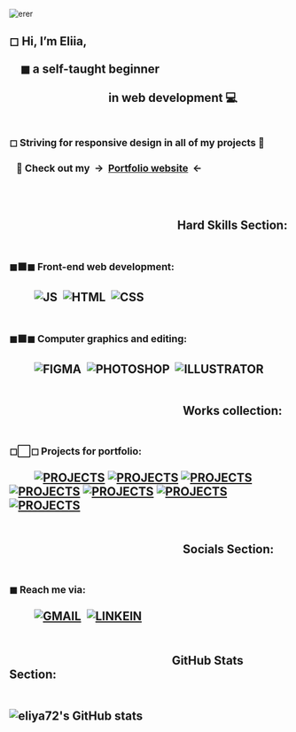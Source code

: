 ![erer](https://github.com/eliya72/eliya72/assets/53794805/a22dc3cf-2e6e-4645-bebf-fbdd132b9688)

## ◻ Hi, I’m Eliia,<br><br> &nbsp;&nbsp;&nbsp;&nbsp;◼&nbsp;a self-taught beginner <br><br>&nbsp;&nbsp;&nbsp;&nbsp;&nbsp;&nbsp;&nbsp;&nbsp;&nbsp;&nbsp;&nbsp;&nbsp;&nbsp;&nbsp;&nbsp;&nbsp;&nbsp;&nbsp;&nbsp;&nbsp;&nbsp;&nbsp;&nbsp;&nbsp;&nbsp;&nbsp;&nbsp;&nbsp;&nbsp;&nbsp;&nbsp;&nbsp;&nbsp;&nbsp;&nbsp;&nbsp;in web development 💻<br><br><br><sup>◻ Striving for responsive design in all of my projects 📱</sup> <br><br><sub> &nbsp;&nbsp;&nbsp;🔘 Check out my&nbsp; -> &nbsp;[Portfolio website](https://eliiaspersonal.site/#home)&nbsp; <- &nbsp; </sub><br></br>

## <br>&nbsp;&nbsp;&nbsp;&nbsp;&nbsp;&nbsp;&nbsp;&nbsp;&nbsp;&nbsp;&nbsp;&nbsp;&nbsp;&nbsp;&nbsp;&nbsp;&nbsp;&nbsp;&nbsp;&nbsp;&nbsp;&nbsp;&nbsp;&nbsp;&nbsp;&nbsp;&nbsp;&nbsp;&nbsp;&nbsp;&nbsp;&nbsp;&nbsp;&nbsp;&nbsp;&nbsp;&nbsp;&nbsp;&nbsp;&nbsp;&nbsp;&nbsp;&nbsp;&nbsp;&nbsp;&nbsp;&nbsp;&nbsp;&nbsp;&nbsp;&nbsp;&nbsp;&nbsp;&nbsp;&nbsp;&nbsp;&nbsp;&nbsp;&nbsp;&nbsp;&nbsp;Hard Skills Section:<br><br><br><sup>◼⬛◼ Front-end web development:</sup><br><br>&nbsp;&nbsp;&nbsp;&nbsp;&nbsp;&nbsp;&nbsp;&nbsp;&nbsp;![JS](https://img.shields.io/badge/JavaScript-F7DF1E.svg?style=for-the-badge&logo=JavaScript&logoColor=black)&nbsp;&nbsp;![HTML](https://img.shields.io/badge/HTML5-E34F26.svg?style=for-the-badge&logo=HTML5&logoColor=white)&nbsp;&nbsp;![CSS](https://img.shields.io/badge/CSS3-1572B6.svg?style=for-the-badge&logo=CSS3&logoColor=white)<br><br><br><sup>◼⬛◼ Computer graphics and editing:</sup><br><br>&nbsp;&nbsp;&nbsp;&nbsp;&nbsp;&nbsp;&nbsp;&nbsp;&nbsp;![FIGMA](https://img.shields.io/badge/Figma-F24E1E.svg?style=for-the-badge&logo=Figma&logoColor=white)&nbsp;&nbsp;![PHOTOSHOP](https://img.shields.io/badge/Adobe%20Photoshop-31A8FF.svg?style=for-the-badge&logo=Adobe-Photoshop&logoColor=white)&nbsp;&nbsp;![ILLUSTRATOR](https://img.shields.io/badge/Adobe%20Illustrator-FF9A00.svg?style=for-the-badge&logo=Adobe-Illustrator&logoColor=white) <br><br><br>&nbsp;&nbsp;&nbsp;&nbsp;&nbsp;&nbsp;&nbsp;&nbsp;&nbsp;&nbsp;&nbsp;&nbsp;&nbsp;&nbsp;&nbsp;&nbsp;&nbsp;&nbsp;&nbsp;&nbsp;&nbsp;&nbsp;&nbsp;&nbsp;&nbsp;&nbsp;&nbsp;&nbsp;&nbsp;&nbsp;&nbsp;&nbsp;&nbsp;&nbsp;&nbsp;&nbsp;&nbsp;&nbsp;&nbsp;&nbsp;&nbsp;&nbsp;&nbsp;&nbsp;&nbsp;&nbsp;&nbsp;&nbsp;&nbsp;&nbsp;&nbsp;&nbsp;&nbsp;&nbsp;&nbsp;&nbsp;&nbsp;&nbsp;&nbsp;&nbsp;&nbsp;&nbsp;&nbsp;Works collection:<br><br><br><sup>◻⬜◻ Projects for portfolio:</sup><br><br>&nbsp;&nbsp;&nbsp;&nbsp;&nbsp;&nbsp;&nbsp;&nbsp;&nbsp;[![PROJECTS](https://img.shields.io/badge/GitHub-181717.svg?style=for-the-badge&logo=GitHub&logoColor=white)](https://github.com/eliya72/PROJECTS.git)&nbsp;[![PROJECTS](https://img.shields.io/badge/GitHub-181717.svg?style=for-the-badge&logo=GitHub&logoColor=white)](https://github.com/eliya72/PROJECTS.git)&nbsp;[![PROJECTS](https://img.shields.io/badge/GitHub-181717.svg?style=for-the-badge&logo=GitHub&logoColor=white)](https://github.com/eliya72/PROJECTS.git)&nbsp;[![PROJECTS](https://img.shields.io/badge/GitHub-181717.svg?style=for-the-badge&logo=GitHub&logoColor=white)](https://github.com/eliya72/PROJECTS.git)&nbsp;[![PROJECTS](https://img.shields.io/badge/GitHub-181717.svg?style=for-the-badge&logo=GitHub&logoColor=white)](https://github.com/eliya72/PROJECTS.git)&nbsp;[![PROJECTS](https://img.shields.io/badge/GitHub-181717.svg?style=for-the-badge&logo=GitHub&logoColor=white)](https://github.com/eliya72/PROJECTS.git)&nbsp;[![PROJECTS](https://img.shields.io/badge/GitHub-181717.svg?style=for-the-badge&logo=GitHub&logoColor=white)](https://github.com/eliya72/PROJECTS.git)&nbsp;<br>

## <br>&nbsp;&nbsp;&nbsp;&nbsp;&nbsp;&nbsp;&nbsp;&nbsp;&nbsp;&nbsp;&nbsp;&nbsp;&nbsp;&nbsp;&nbsp;&nbsp;&nbsp;&nbsp;&nbsp;&nbsp;&nbsp;&nbsp;&nbsp;&nbsp;&nbsp;&nbsp;&nbsp;&nbsp;&nbsp;&nbsp;&nbsp;&nbsp;&nbsp;&nbsp;&nbsp;&nbsp;&nbsp;&nbsp;&nbsp;&nbsp;&nbsp;&nbsp;&nbsp;&nbsp;&nbsp;&nbsp;&nbsp;&nbsp;&nbsp;&nbsp;&nbsp;&nbsp;&nbsp;&nbsp;&nbsp;&nbsp;&nbsp;&nbsp;&nbsp;&nbsp;&nbsp;&nbsp;&nbsp;Socials Section:<br><br><br><sup>◼ Reach me via: </sup><br><br>&nbsp;&nbsp;&nbsp;&nbsp;&nbsp;&nbsp;&nbsp;&nbsp;&nbsp;[![GMAIL](https://img.shields.io/badge/Gmail-EA4335.svg?style=for-the-badge&logo=Gmail&logoColor=white)](mailto:lermaneliya72@gmail.com)&nbsp;&nbsp;[![LINKEIN](https://img.shields.io/badge/LinkedIn-0A66C2.svg?style=for-the-badge&logo=LinkedIn&logoColor=white)](https://www.linkedin.com/in/eliia-lierman/)&nbsp;

## <br>&nbsp;&nbsp;&nbsp;&nbsp;&nbsp;&nbsp;&nbsp;&nbsp;&nbsp;&nbsp;&nbsp;&nbsp;&nbsp;&nbsp;&nbsp;&nbsp;&nbsp;&nbsp;&nbsp;&nbsp;&nbsp;&nbsp;&nbsp;&nbsp;&nbsp;&nbsp;&nbsp;&nbsp;&nbsp;&nbsp;&nbsp;&nbsp;&nbsp;&nbsp;&nbsp;&nbsp;&nbsp;&nbsp;&nbsp;&nbsp;&nbsp;&nbsp;&nbsp;&nbsp;&nbsp;&nbsp;&nbsp;&nbsp;&nbsp;&nbsp;&nbsp;&nbsp;&nbsp;&nbsp;&nbsp;&nbsp;&nbsp;&nbsp;&nbsp;GitHub Stats Section:<br><br><br>![eliya72's GitHub stats](https://github-readme-stats.vercel.app/api?username=eliya72&count_private=true&theme=dark)<br>&nbsp;

<!-- - 🐱‍🐉 I’m interested in searching...
- 💻 I’m currently learning how to start my work
- ☎ I’m looking to collaborate on discord
- 🏹 How to reach me in no way?) -->

<!---
eliya72/eliya72 is a ✨ special ✨ repository because its `README.md` (this file) appears on your GitHub profile.
You can click the Preview link to take a look at your changes.
--->
